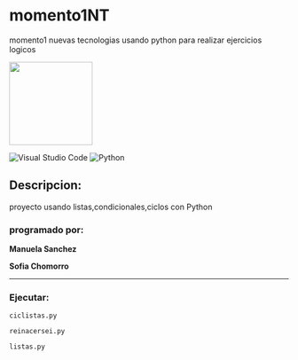 # momento1NT
momento1 nuevas tecnologias usando python para realizar ejercicios logicos

<P>
  <img width="150" height="150" src="https://e00-elmundo.uecdn.es/assets/multimedia/imagenes/2018/10/04/15386551268189.jpg">
<P/>

![Visual Studio Code](https://img.shields.io/badge/Visual%20Studio%20Code-0078d7.svg?style=for-the-badge&logo=visual-studio-code&logoColor=white) ![Python](https://img.shields.io/badge/python-3670A0?style=for-the-badge&logo=python&logoColor=ffdd54)

## Descripcion:
proyecto usando listas,condicionales,ciclos con Python

### programado por:
**Manuela Sanchez**
  
**Sofia Chomorro**
***
### Ejecutar:
`ciclistas.py`  
 
`reinacersei.py`
  
`listas.py`

